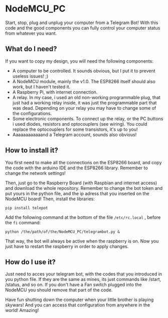 # NodeMCU_PC
Start, stop, plug and unplug your computer from a Telegram Bot!
With this code and the good components you can fully control your computer status from whatever you want.

## What do I need?
If you want to copy my design, you will need the following components:
* A computer to be controlled. It sounds obvious, but I put it to prevent useless issues! ;)
* A NodeMCU module, mainly the v1.0. The ESP8266 itself should also work, but I haven't tested it.
* A Raspberry Pi, with internet connection.
* A relay. In my case, i used an old non-working programmable plug, that just had a working relay inside, it was just the programmable part that was dead. Depending on your relay you may have to change some of the configurations.
* Some electronic components. To connect up the relay, or the PC buttons i used diodes, resistors and optocouplers (see wiring). You could replace the optocouplers for some transistors, it's up to you!
* Aaaaaaaaaaaand a Telegram account, sounds also obvious!

## How to install it?
You first need to make all the connections on the ESP8266 board, and copy the code with the arduino IDE and the ESP8266 library. Remember to change the network settings!

Then, just go to the Raspberry Board (with Raspbian and internet access) and download the whole repository. Remember to change the bot token and put yours in the python file, and the ip adress that you inserted on the NodeMCU board!
Then, install the libraries:
```
pip install telepot
```
Add the following command at the bottom of the file `/etc/rc.local` , before the `fi` command:
```
python /the/path/of/the/NodeMCU_PC/telegrambot.py &
```
That way, the bot will always be active when the raspberry is on. Now you just have to restart the raspberry in order to apply changes.

## How do I use it?
Just need to acces your telegram bot, with the codes that you introduced in you python file. If they are the same as mines, its just commands like /start, /status, and so on. If you don't have a Fan switch plugged into the NodeMCU you should remove that part of the code.

Have fun shutting down the computer when your little brother is playing skywars! And you can access that configuration from anywhere in the world! Amazing!
